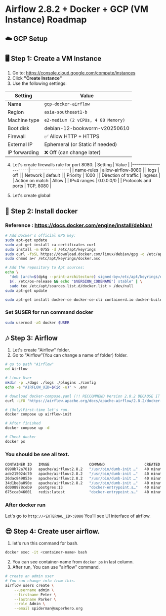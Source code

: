 # Airflow 2.8.2 + Docker + GCP (VM Instance) Roadmap

## ☁️ GCP Setup
## 🖥️ Step 1: Create a VM Instance

1. Go to: https://console.cloud.google.com/compute/instances
2. Click **"Create Instance"**
3. Use the following settings:

| Setting            | Value                      |
|--------------------|----------------------------|
| Name               | `gcp-docker-airflow`      |
| Region             | `asia-southeast1-b`        |
| Machine type       | `e2-medium (2 vCPUs, 4 GB Memory)`|
| Boot disk          | debian-12-bookworm-v20250610 |
| Firewall           | ✅ Allow HTTP + HTTPS       |
| External IP        | Ephemeral (or Static if needed) |
| IP forwarding      | ❌ Off (can change later)  |

4. Let's create firewalls rule for port 8080.
| Setting              | Value              |
|----------------------|--------------------|
| name-rules           | allow-airflow-8080 |
| logs                 | off                |
| Network              | default            |
| Priority             | 1000               |
| Direction of traffic | ingress            |
| Action on match      | Allow              |
| IPv4 ranges          | 0.0.0.0/0          |
| Protocols and ports  | TCP, 8080          |

5. Let's create global


## 🐳 Step 2: Install docker
### Reference : https://docs.docker.com/engine/install/debian/

```bash
# Add Docker's official GPG key:
sudo apt-get update
sudo apt-get install ca-certificates curl
sudo install -m 0755 -d /etc/apt/keyrings
sudo curl -fsSL https://download.docker.com/linux/debian/gpg -o /etc/apt/keyrings/docker.asc
sudo chmod a+r /etc/apt/keyrings/docker.asc

# Add the repository to Apt sources:
echo \
  "deb [arch=$(dpkg --print-architecture) signed-by=/etc/apt/keyrings/docker.asc] https://download.docker.com/linux/debian \
  $(. /etc/os-release && echo "$VERSION_CODENAME") stable" | \
  sudo tee /etc/apt/sources.list.d/docker.list > /dev/null
sudo apt-get update
```
```bash
sudo apt-get install docker-ce docker-ce-cli containerd.io docker-buildx-plugin docker-compose-plugin
```
### Set $USER for run command docker
```bash
sudo usermod -aG docker $USER
```
## 🎶 Step 3: Airflow

1. Let's create "Airflow" folder.
2. Go to "Airflow"(You can change a name of folder) folder.
```bash
# go to path "Airflow"
cd Airflow

# Linux User
mkdir -p ./dags ./logs ./plugins ./config
echo -e "AIRFLOW_UID=$(id -u)" > .env

# download docker-compose.yaml (!! RECCOMMEND Version 2.8.2 BECAUSE IT'S STABLE)
curl -LfO 'https://airflow.apache.org/docs/apache-airflow/2.8.2/docker-compose.yaml'

# (Only)First-time let's run.
docker compose up airflow-init

# After finished
docker compose up -d

# Check docker
docker ps
```
### You should be see all text.
```bash
CONTAINER ID   IMAGE                  COMMAND                  CREATED          STATUS                    PORTS                                         NAMES
8998b72a7018   apache/airflow:2.8.2   "/usr/bin/dumb-init …"   40 minutes ago   Up 40 minutes (healthy)   8080/tcp                                      airflow-282-airflow-triggerer-1
ade215024c70   apache/airflow:2.8.2   "/usr/bin/dumb-init …"   40 minutes ago   Up 40 minutes (healthy)   0.0.0.0:8080->8080/tcp, [::]:8080->8080/tcp   airflow-282-airflow-webserver-1
26dac849853e   apache/airflow:2.8.2   "/usr/bin/dumb-init …"   40 minutes ago   Up 40 minutes (healthy)   8080/tcp                                      airflow-282-airflow-worker-1
34d1be8a090e   apache/airflow:2.8.2   "/usr/bin/dumb-init …"   40 minutes ago   Up 40 minutes (healthy)   8080/tcp                                      airflow-282-airflow-scheduler-1
dd008978ceb9   postgres:13            "docker-entrypoint.s…"   40 minutes ago   Up 40 minutes (healthy)   5432/tcp                                      airflow-282-postgres-1
675cca046001   redis:latest           "docker-entrypoint.s…"   40 minutes ago   Up 40 minutes (healthy)   6379/tcp                                      airflow-282-redis-1
```
### After docker run
Let's go to ```http://<EXTERNAL_ID>:8080```
You'll see UI interface of airflow.

## 😎 Step 4: Create user airflow.
1. let's run this command for bash.
```bash
docker exec -it <container-name> bash
```
2. You can see container-name from ```docker ps``` in last column.
3. After run, You can use "airflow" command.
```bash
# create an admin user
# You can change info from this.
airflow users create \
    --username admin \
    --firstname Peter \
    --lastname Parker \
    --role Admin \
    --email spiderman@superhero.org
```
